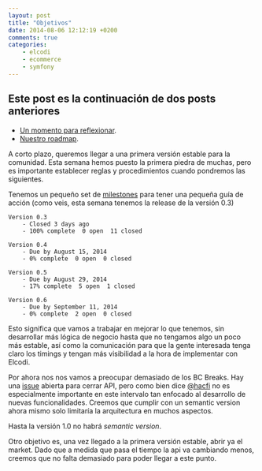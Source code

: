 ```yaml
---
layout: post
title: "Objetivos"
date: 2014-08-06 12:12:19 +0200
comments: true
categories:
    - elcodi
    - ecommerce
    - symfony
---
```

## Este post es la continuación de dos posts anteriores
* [Un momento para reflexionar](/blog/2014/08/04/un-momento-para-reflexionar/).
* [Nuestro roadmap](/blog/2014/08/05/nuestro-roadmap/).

A corto plazo, queremos llegar a una primera versión estable para la comunidad.
Esta semana hemos puesto la primera piedra de muchas, pero es importante
establecer reglas y procedimientos cuando pondremos las siguientes.

Tenemos un pequeño set de [milestones](https://github.com/elcodi/elcodi/milestones)
para tener una pequeña guía de acción (como veis, esta semana tenemos la release
de la versión 0.3)

```
Version 0.3
    - Closed 3 days ago
    - 100% complete  0 open  11 closed

Version 0.4
    - Due by August 15, 2014
    - 0% complete  0 open  0 closed

Version 0.5
    - Due by August 29, 2014
    - 17% complete  5 open  1 closed

Version 0.6
    - Due by September 11, 2014
    - 0% complete  2 open  0 closed
```

Esto significa que vamos a trabajar en mejorar lo que tenemos, sin desarrollar
más lógica de negocio hasta que no tengamos algo un poco más estable, así como
la comunicación para que la gente interesada tenga claro los timings y tengan
más visibilidad a la hora de implementar con Elcodi.

Por ahora nos nos vamos a preocupar demasiado de los BC Breaks. Hay una
[issue](https://github.com/elcodi/elcodi/issues/34) abierta para cerrar API,
pero como bien dice [@hacfi]() no es especialmente importante en este intervalo
tan enfocado al desarrollo de nuevas funcionalidades. Creemos que cumplir con
un semantic version ahora mismo solo limitaría la arquitectura en muchos
aspectos.

Hasta la versión 1.0 no habrá *semantic version*.

Otro objetivo es, una vez llegado a la primera versión estable, abrir ya el
market. Dado que a medida que pasa el tiempo la api va cambiando menos, creemos
que no falta demasiado para poder llegar a este punto.